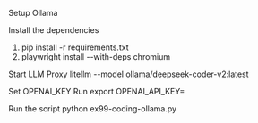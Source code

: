 Setup Ollama

Install the dependencies
1. pip install -r requirements.txt
1. playwright install --with-deps chromium

Start LLM Proxy
litellm --model ollama/deepseek-coder-v2:latest

Set OPENAI_KEY
Run export OPENAI_API_KEY=

Run the script
python ex99-coding-ollama.py

